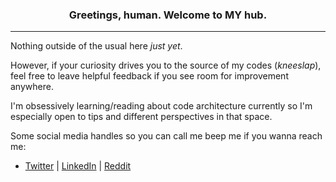 <h3 align="center"> Greetings, human. Welcome to MY hub.</h3>
<hr>

Nothing outside of the usual here _just yet_.

However, if your curiosity drives you to the source of my codes (*kneeslap*), feel free to leave helpful feedback if you see room for improvement anywhere.

I'm obsessively learning/reading about code architecture currently so I'm especially open to tips and different perspectives in that space.

Some social media handles so you can call me beep me if you wanna reach me:
   
   - [Twitter](https://twitter.com/goonerlagoon "My Twitter") | [LinkedIn](https://www.linkedin.com/in/gavin-a-810b6524/ "My LinkedIn") | [Reddit](https://www.reddit.com/u/goonerlagooner "My Reddit")
  
